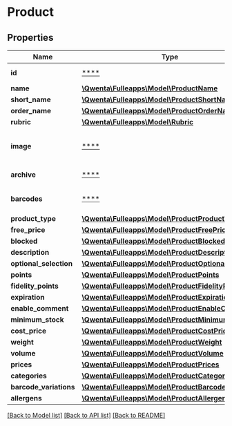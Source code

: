 # Product

## Properties
Name | Type | Description | Notes
------------ | ------------- | ------------- | -------------
**id** | [****](.md) | Identifiant du produit | [optional] 
**name** | [**\Qwenta\Fulleapps\Model\ProductName**](ProductName.md) |  | [optional] 
**short_name** | [**\Qwenta\Fulleapps\Model\ProductShortName**](ProductShortName.md) |  | [optional] 
**order_name** | [**\Qwenta\Fulleapps\Model\ProductOrderName**](ProductOrderName.md) |  | [optional] 
**rubric** | [**\Qwenta\Fulleapps\Model\Rubric**](Rubric.md) |  | [optional] 
**image** | [****](.md) | Image du produit (72x72, 128x128, 256x256, 512x512) | [optional] 
**archive** | [****](.md) | Niveau d&#x27;archivage | [optional] 
**barcodes** | [****](.md) | DEPRECATED, remplacé par barcode_variations | [optional] 
**product_type** | [**\Qwenta\Fulleapps\Model\ProductProductType**](ProductProductType.md) |  | [optional] 
**free_price** | [**\Qwenta\Fulleapps\Model\ProductFreePrice**](ProductFreePrice.md) |  | [optional] 
**blocked** | [**\Qwenta\Fulleapps\Model\ProductBlocked**](ProductBlocked.md) |  | [optional] 
**description** | [**\Qwenta\Fulleapps\Model\ProductDescription**](ProductDescription.md) |  | [optional] 
**optional_selection** | [**\Qwenta\Fulleapps\Model\ProductOptionalSelection**](ProductOptionalSelection.md) |  | [optional] 
**points** | [**\Qwenta\Fulleapps\Model\ProductPoints**](ProductPoints.md) |  | [optional] 
**fidelity_points** | [**\Qwenta\Fulleapps\Model\ProductFidelityPoints**](ProductFidelityPoints.md) |  | [optional] 
**expiration** | [**\Qwenta\Fulleapps\Model\ProductExpiration**](ProductExpiration.md) |  | [optional] 
**enable_comment** | [**\Qwenta\Fulleapps\Model\ProductEnableComment**](ProductEnableComment.md) |  | [optional] 
**minimum_stock** | [**\Qwenta\Fulleapps\Model\ProductMinimumStock**](ProductMinimumStock.md) |  | [optional] 
**cost_price** | [**\Qwenta\Fulleapps\Model\ProductCostPrice**](ProductCostPrice.md) |  | [optional] 
**weight** | [**\Qwenta\Fulleapps\Model\ProductWeight**](ProductWeight.md) |  | [optional] 
**volume** | [**\Qwenta\Fulleapps\Model\ProductVolume**](ProductVolume.md) |  | [optional] 
**prices** | [**\Qwenta\Fulleapps\Model\ProductPrices**](ProductPrices.md) |  | [optional] 
**categories** | [**\Qwenta\Fulleapps\Model\ProductCategories**](ProductCategories.md) |  | [optional] 
**barcode_variations** | [**\Qwenta\Fulleapps\Model\ProductBarcodes**](ProductBarcodes.md) |  | [optional] 
**allergens** | [**\Qwenta\Fulleapps\Model\ProductAllergens**](ProductAllergens.md) |  | [optional] 

[[Back to Model list]](../../README.md#documentation-for-models) [[Back to API list]](../../README.md#documentation-for-api-endpoints) [[Back to README]](../../README.md)

